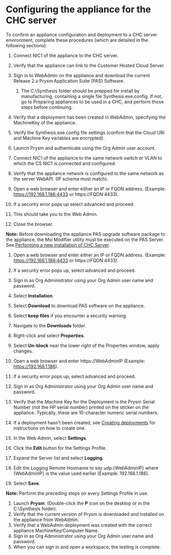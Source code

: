 ﻿---
sidebar_position: 8
---

# Configuring the appliance for the CHC server
To confirm an appliance configuration and deployment to a CHC server environment, complete these procedures (which are detailed in the following sections):

1. Connect NIC1 of the appliance to the CHC server.
1. Verify that the appliance can link to the Customer Hosted Cloud Server.
1. Sign in to WebAdmin on the appliance and download the current Release 2.x Prysm Application Suite (PAS) Software.
   1. The C:\Synthesis folder should be prepped for install by manufacturing, containing a single file Synthesis.exe.config. If not, go to Preparing appliances to be used in a CHC, and perform those steps before continuing.
1. Verify that a deployment has been created in WebAdmin, specifying the MachineKey of the appliance.
1. Verify the Synthesis.exe.config file settings (confirm that the Cloud URI and Machine Key variables are encrypted).
1. Launch Prysm and authenticate using the Org Admin user account.


1. Connect NIC1 of the appliance to the same network switch or VLAN to which the CS NIC1 is connected and configured.
1. Verify that the appliance network is configured to the same network as the server WebAPI. (IP schema must match).


1. Open a web browser and enter either an IP or FQDN address. (Example: https://192.168.1.186:4433 or https://FQDN:4433).
1. If a security error pops up select advanced and proceed.
1. This should take you to the Web Admin.
1. Close the browser.


**Note:** Before downloading the appliance PAS upgrade software package to the appliance, the Msi Modifier utility must be executed on the PAS Server. See [Performing a new installation of CHC Server](005CHCNewInstallations.htm).

1. Open a web browser and enter either an IP or FQDN address. (Example: https://192.168.1.186:4433 or https://FQDN:4433).
1. If a security error pops up, select advanced and proceed.
1. Sign in as Org Administrator using your Org Admin user name and password.
1. Select **Installation**.
1. Select **Download** to download PAS software on the appliance.
1. Select **keep files** if you encounter a security warning.
1. Navigate to the **Downloads** folder.
1. Right-click and select **Properties**.
1. Select **Un-block** near the lower right of the Properties window, apply changes.


1. Open a web browser and enter https://WebAdminIP (Example: https://192.168.1.186).
1. If a security error pops up, select advanced and proceed.
1. Sign in as Org Administrator using your Org Admin user name and password.
1. Verify that the Machine Key for the Deployment is the Prysm Serial Number (not the HP serial number) printed on the sticker on the appliance. Typically, these are 10-character numeric serial numbers.
1. If a deployment hasn't been created, see [Creating deployments](006CHCConfigureNewAcct.htm#A) for instructions on how to create one.


1. In the Web Admin, select **Settings**.
1. Click the **Edit** button for the Settings Profile.
1. Expand the Server list and select **Logging**.
1. Edit the Logging Remote Hostname to say udp:{WebAdminIP} where {WebAdminIP} is the value used earlier (Example: 192.168.1.186).
1. Select **Save**.

**Note:** Perform the preceding steps on every Settings Profile in use.


1. Launch **Prysm**. (Double-click the **P** icon on the desktop or in the C:\Synthesis folder).
1. Verify that the current version of Prysm is downloaded and installed on the appliance from WebAdmin.
1. Verify that a WebAdmin deployment was created with the correct appliance MachineKey/Computer Name.
1. Sign in as Org Administrator using your Org Admin user name and password.
1. When you can sign in and open a workspace, the testing is complete.

